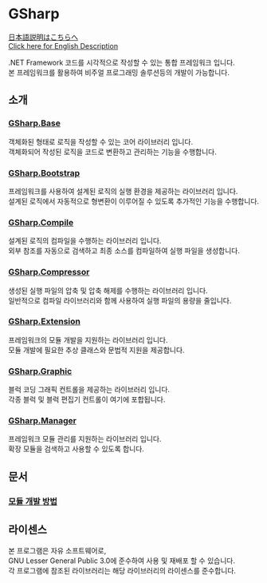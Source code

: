 # GSharp
[日本語説明はこちらへ](README.JP.md)  
[Click here for English Description](README.EN.md)

.NET Framework 코드를 시각적으로 작성할 수 있는 통합 프레임워크 입니다.  
본 프레임워크를 활용하여 비주얼 프로그래밍 솔루션등의 개발이 가능합니다.

## 소개
### [GSharp.Base](GSharp.Base)
객체화된 형태로 로직을 작성할 수 있는 코어 라이브러리 입니다.  
객체화되어 작성된 로직을 코드로 변환하고 관리하는 기능을 수행합니다.

### [GSharp.Bootstrap](GSharp.Bootstrap)
프레임워크를 사용하여 설계된 로직의 실행 환경을 제공하는 라이브러리 입니다.  
설계된 로직에서 자동적으로 형변환이 이루어질 수 있도록 추가적인 기능을 수행합니다.

### [GSharp.Compile](GSharp.Compile)
설계된 로직의 컴파일을 수행하는 라이브러리 입니다.  
외부 참조를 자동으로 검색하고 최종 소스를 컴파일하여 실행 파일을 생성합니다.

### [GSharp.Compressor](GSharp.Compressor)
생성된 실행 파일의 압축 및 압축 해제를 수행하는 라이브러리 입니다.  
일반적으로 컴파일 라이브러리와 함께 사용하여 실행 파일의 용량을 줄입니다.

### [GSharp.Extension](GSharp.Extension)
프레임워크의 모듈 개발을 지원하는 라이브러리 입니다.  
모듈 개발에 필요한 추상 클래스와 문법적 지원을 제공합니다.

### [GSharp.Graphic](GSharp.Graphic)
블럭 코딩 그래픽 컨트롤을 제공하는 라이브러리 입니다.  
각종 블럭 및 블럭 편집기 컨트롤이 여기에 포합됩니다.

### [GSharp.Manager](GSharp.Manager)
프레임워크 모듈 관리를 지원하는 라이브러리 입니다.  
확장 모듈을 검색하고 사용할 수 있도록 합니다.

## 문서
### [모듈 개발 방법](Manuals/ModuleDevelopment.md)

## 라이센스
본 프로그램은 자유 소프트웨어로,  
GNU Lesser General Public 3.0에 준수하여 사용 및 재배포 할 수 있습니다.  
각 프로그램에 참조된 라이브러리는 해당 라이브러리의 라이센스를 준수합니다.
